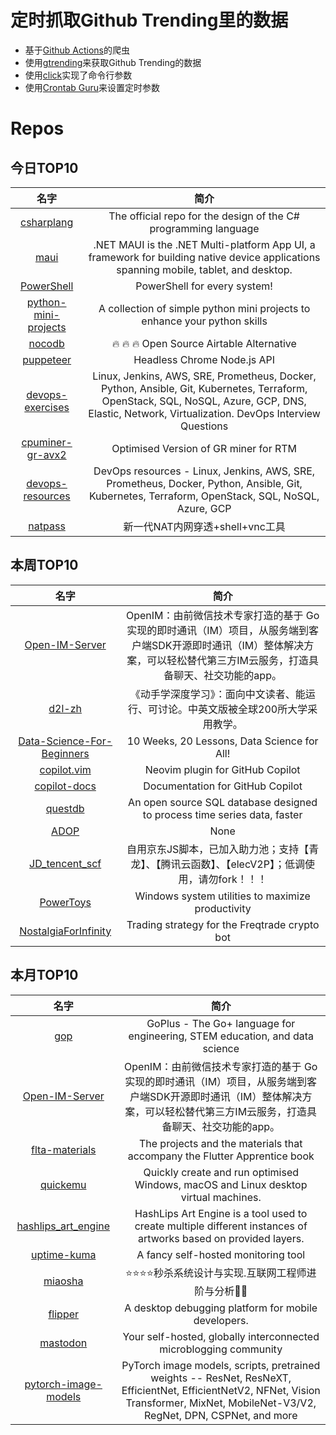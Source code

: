 # 定时抓取Github Trending里的数据
* 基于[Github Actions](https://docs.github.com/en/actions)的爬虫
* 使用[gtrending](https://github.com/hedythedev/gtrending)来获取Github Trending的数据
* 使用[click](https://github.com/pallets/click)实现了命令行参数
* 使用[Crontab Guru](https://crontab.guru/)来设置定时参数

# Repos
## 今日TOP10 
<!-- START OF DAILY_TOP10_REPOS -->
| 名字 | 简介 |
| :----: | :----: |
| [csharplang](https://github.com/dotnet/csharplang) | The official repo for the design of the C# programming language |
| [maui](https://github.com/dotnet/maui) | .NET MAUI is the .NET Multi-platform App UI, a framework for building native device applications spanning mobile, tablet, and desktop. |
| [PowerShell](https://github.com/PowerShell/PowerShell) | PowerShell for every system! |
| [python-mini-projects](https://github.com/Python-World/python-mini-projects) | A collection of simple python mini projects to enhance your python skills |
| [nocodb](https://github.com/nocodb/nocodb) | 🔥 🔥 🔥 Open Source Airtable Alternative |
| [puppeteer](https://github.com/puppeteer/puppeteer) | Headless Chrome Node.js API |
| [devops-exercises](https://github.com/bregman-arie/devops-exercises) | Linux, Jenkins, AWS, SRE, Prometheus, Docker, Python, Ansible, Git, Kubernetes, Terraform, OpenStack, SQL, NoSQL, Azure, GCP, DNS, Elastic, Network, Virtualization. DevOps Interview Questions |
| [cpuminer-gr-avx2](https://github.com/WyvernTKC/cpuminer-gr-avx2) | Optimised Version of GR miner for RTM |
| [devops-resources](https://github.com/bregman-arie/devops-resources) | DevOps resources - Linux, Jenkins, AWS, SRE, Prometheus, Docker, Python, Ansible, Git, Kubernetes, Terraform, OpenStack, SQL, NoSQL, Azure, GCP |
| [natpass](https://github.com/lwch/natpass) | 新一代NAT内网穿透+shell+vnc工具 |
<!-- END OF DAILY_TOP10_REPOS -->

## 本周TOP10
<!-- START OF WEEKLY_TOP10_REPOS -->
| 名字 | 简介 |
| :----: | :----: |
| [Open-IM-Server](https://github.com/OpenIMSDK/Open-IM-Server) | OpenIM：由前微信技术专家打造的基于 Go 实现的即时通讯（IM）项目，从服务端到客户端SDK开源即时通讯（IM）整体解决方案，可以轻松替代第三方IM云服务，打造具备聊天、社交功能的app。 |
| [d2l-zh](https://github.com/d2l-ai/d2l-zh) | 《动手学深度学习》：面向中文读者、能运行、可讨论。中英文版被全球200所大学采用教学。 |
| [Data-Science-For-Beginners](https://github.com/microsoft/Data-Science-For-Beginners) | 10 Weeks, 20 Lessons, Data Science for All! |
| [copilot.vim](https://github.com/github/copilot.vim) | Neovim plugin for GitHub Copilot |
| [copilot-docs](https://github.com/github/copilot-docs) | Documentation for GitHub Copilot |
| [questdb](https://github.com/questdb/questdb) | An open source SQL database designed to process time series data, faster |
| [ADOP](https://github.com/darglein/ADOP) | None |
| [JD_tencent_scf](https://github.com/zero205/JD_tencent_scf) | 自用京东JS脚本，已加入助力池；支持【青龙】、【腾讯云函数】、【elecV2P】；低调使用，请勿fork！！！ |
| [PowerToys](https://github.com/microsoft/PowerToys) | Windows system utilities to maximize productivity |
| [NostalgiaForInfinity](https://github.com/iterativv/NostalgiaForInfinity) | Trading strategy for the Freqtrade crypto bot |
<!-- END OF WEEKLY_TOP10_REPOS -->

## 本月TOP10
<!-- START OF MONTHLY_TOP10_REPOS -->
| 名字 | 简介 |
| :----: | :----: |
| [gop](https://github.com/goplus/gop) | GoPlus - The Go+ language for engineering, STEM education, and data science |
| [Open-IM-Server](https://github.com/OpenIMSDK/Open-IM-Server) | OpenIM：由前微信技术专家打造的基于 Go 实现的即时通讯（IM）项目，从服务端到客户端SDK开源即时通讯（IM）整体解决方案，可以轻松替代第三方IM云服务，打造具备聊天、社交功能的app。 |
| [flta-materials](https://github.com/raywenderlich/flta-materials) | The projects and the materials that accompany the Flutter Apprentice book |
| [quickemu](https://github.com/wimpysworld/quickemu) | Quickly create and run optimised Windows, macOS and Linux desktop virtual machines. |
| [hashlips_art_engine](https://github.com/HashLips/hashlips_art_engine) | HashLips Art Engine is a tool used to create multiple different instances of artworks based on provided layers. |
| [uptime-kuma](https://github.com/louislam/uptime-kuma) | A fancy self-hosted monitoring tool |
| [miaosha](https://github.com/qiurunze123/miaosha) | ⭐⭐⭐⭐秒杀系统设计与实现.互联网工程师进阶与分析🙋🐓 |
| [flipper](https://github.com/facebook/flipper) | A desktop debugging platform for mobile developers. |
| [mastodon](https://github.com/mastodon/mastodon) | Your self-hosted, globally interconnected microblogging community |
| [pytorch-image-models](https://github.com/rwightman/pytorch-image-models) | PyTorch image models, scripts, pretrained weights -- ResNet, ResNeXT, EfficientNet, EfficientNetV2, NFNet, Vision Transformer, MixNet, MobileNet-V3/V2, RegNet, DPN, CSPNet, and more |
<!-- END OF MONTHLY_TOP10_REPOS -->
